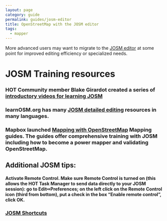 ```yaml
---
layout: page
category: guide
permalink: guides/josm-editor
title: OpenStreetMap with the JOSM editor
tags:
  - mapper
---
```


More advanced users may want to migrate to the [JOSM editor](https://wiki.openstreetmap.org/wiki/JOSM) at some point for improved editing efficiency or specialized needs.

# JOSM Training resources

### HOT Community member Blake Girardot created a series of [introductory videos for learning JOSM](https://www.youtube.com/playlist?list=PL54o5PaKgnbKU-vXe11cSmmsxIYnL5oDU)

### learnOSM.org has many [JOSM detailed editing](http://learnosm.org/en/josm/) resources in many languages.

### Mapbox launched [Mapping with OpenStreetMap](https://www.mapbox.com/mapping/) Mapping guides. The guides offer comprehensive training with JOSM including how to become a power mapper and validating OpenStreetMap.

## Additional JOSM tips:

#### Activate Remote Control. Make sure Remote Control is turned on (this allows the HOT Task Manager to send data directly to your JOSM session): go to Edit⇨Preferences; on the left click on the Remote Control icon (third from bottom), put a check in the box “Enable remote control”, click OK.

### [JOSM Shortcuts](https://josm.openstreetmap.de/wiki/Shortcuts)
